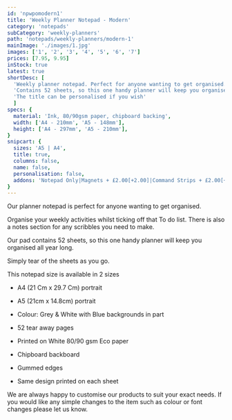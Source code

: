 ```yaml
---
id: 'npwpomodern1'
title: 'Weekly Planner Notepad - Modern'
category: 'notepads'
subCategory: 'weekly-planners'
path: 'notepads/weekly-planners/modern-1'
mainImage: './images/1.jpg'
images: ['1', '2', '3', '4', '5', '6', '7']
prices: [7.95, 9.95]
inStock: true
latest: true
shortDesc: [
  'Weekly planner notepad. Perfect for anyone wanting to get organised. ',
  'Contains 52 sheets, so this one handy planner will keep you organised all year long.',
  'The title can be personalised if you wish'
  ]
specs: {
  material: 'Ink, 80/90gsm paper, chipboard backing',
  width: ['A4 - 210mm', 'A5 - 148mm'],
  height: ['A4 - 297mm', 'A5 - 210mm'],
}
snipcart: {
  sizes: 'A5 | A4',
  title: true,
  columns: false,
  name: false,
  personalisation: false,
  addons: 'Notepad Only|Magnets + £2.00[+2.00]|Command Strips + £2.00[+2.00]'
}
---
```


Our planner notepad is perfect for anyone wanting to get organised.

Organise your weekly activities whilst ticking off that To do list. There is also a notes section for any scribbles you need to make.

Our pad contains 52 sheets, so this one handy planner will keep you organised all year long.

Simply tear of the sheets as you go.

This notepad size is available in 2 sizes

- A4 (21 Cm x 29.7 Cm) portrait
- A5 (21cm x 14.8cm) portrait

- Colour: Grey & White with Blue backgrounds in part
- 52 tear away pages
- Printed on White 80/90 gsm Eco paper
- Chipboard backboard
- Gummed edges
- Same design printed on each sheet

We are always happy to customise our products to suit your exact needs. If you would like any simple changes to the item such as colour or font changes please let us know.
